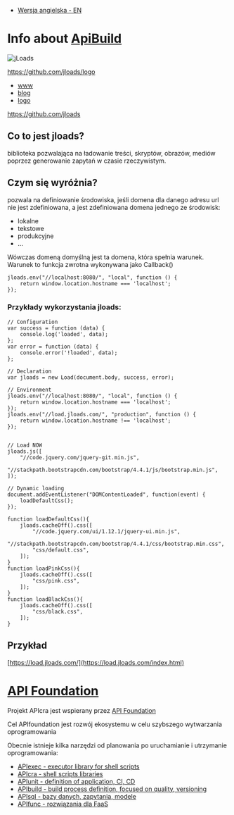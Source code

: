 + [Wersja angielska - EN](https://www.jloads.com/)


# Info about [ApiBuild](https://www.jloads.com)
![jLoads](https://jloads.github.io/logo/jloads_logo_128.png)

https://github.com/jloads/logo


+ [www](https://www.jloads.com/)
+ [blog](https://blog.jloads.com/)
+ [logo](https://logo.jloads.com/)


https://github.com/jloads

## Co to jest jloads?

biblioteka pozwalająca na ładowanie treści, skryptów, obrazów, mediów poprzez 
generowanie zapytań w czasie rzeczywistym.

## Czym się wyróżnia?

pozwala na definiowanie środowiska,
jeśli domena dla danego adresu url nie jest zdefiniowana, 
a jest zdefiniowana domena jednego ze środowisk:

+ lokalne
+ tekstowe
+ produkcyjne
+ ...

Wówczas domeną domyślną jest ta domena, która spełnia warunek.
Warunek to funkcja zwrotna wykonywana jako Callback()

    jloads.env("//localhost:8080/", "local", function () {
        return window.location.hostname === 'localhost';
    });
        
### Przykłady wykorzystania jloads:

    // Configuration
    var success = function (data) {
        console.log('loaded', data);
    };
    var error = function (data) {
        console.error('!loaded', data);
    };
    
    // Declaration
    var jloads = new Load(document.body, success, error);

    // Environment
    jloads.env("//localhost:8080/", "local", function () {
        return window.location.hostname === 'localhost';
    });
    jloads.env("//load.jloads.com/", "production", function () {
        return window.location.hostname !== 'localhost';
    });


    // Load NOW
    jloads.js([
        "//code.jquery.com/jquery-git.min.js",
        "//stackpath.bootstrapcdn.com/bootstrap/4.4.1/js/bootstrap.min.js",
    ]);

    // Dynamic loading
    document.addEventListener("DOMContentLoaded", function(event) {
        loadDefaultCss();
    });

    function loadDefaultCss(){
        jloads.cacheOff().css([
            "//code.jquery.com/ui/1.12.1/jquery-ui.min.js",
            "//stackpath.bootstrapcdn.com/bootstrap/4.4.1/css/bootstrap.min.css",
            "css/default.css",
        ]);
    }
    function loadPinkCss(){
        jloads.cacheOff().css([
            "css/pink.css",
        ]);
    }
    function loadBlackCss(){
        jloads.cacheOff().css([
            "css/black.css",
        ]);
    }


## Przykład

 
[https://load.jloads.com/](https://load.jloads.com/index.html)


# [API Foundation](https://www.apifoundation.com)

Projekt APIcra jest wspierany przez [API Foundation](https://www.apifoundation.com)

Cel APIfoundation jest rozwój ekosystemu w celu szybszego wytwarzania oprogramowania


Obecnie istnieje kilka narzędzi od planowania po uruchamianie i utrzymanie oprogramowania:

+ [APIexec - executor library for shell scripts](https://www.apiexec.com)
+ [APIcra - shell scripts libraries](https://www.apicra.com)
+ [APIunit - definition of application, CI, CD](https://www.apiunit.com)
+ [APIbuild - build process definition, focused on quality, versioning](https://www.jloads.com)
+ [APIsql - bazy danych, zapytania, modele](https://www.apisql.com)
+ [APIfunc - rozwiązania dla FaaS](https://www.apifunc.com)
